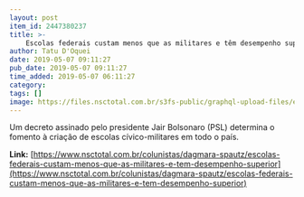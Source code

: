 ```yaml
---
layout: post
item_id: 2447380237
title: >-
    Escolas federais custam menos que as militares e têm desempenho superior no Enem
author: Tatu D'Oquei
date: 2019-05-07 09:11:27
pub_date: 2019-05-07 09:11:27
time_added: 2019-05-07 06:11:27
category: 
tags: []
image: https://files.nsctotal.com.br/s3fs-public/graphql-upload-files/escola%20foto%20tadeu%20vilani%20ag%20rbs.jpg?ZsmDEnyEkRZWB5JBfoe3SyIIdD3ZRxOy
---
```


Um decreto assinado pelo presidente Jair Bolsonaro (PSL) determina o fomento à criação de escolas cívico-militares em todo o país.

**Link:** [https://www.nsctotal.com.br/colunistas/dagmara-spautz/escolas-federais-custam-menos-que-as-militares-e-tem-desempenho-superior](https://www.nsctotal.com.br/colunistas/dagmara-spautz/escolas-federais-custam-menos-que-as-militares-e-tem-desempenho-superior)

